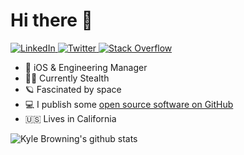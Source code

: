 # Hi there 👋
<p align="left">
<a href="www.linkedin.com/in/kyle-browning-eng-manager">
  <img src="https://img.shields.io/badge/-LinkedIn-%233781da" alt="LinkedIn"/>
</a> 
<a href="https://www.twitter.com/kylebrowning">
  <img src="https://img.shields.io/badge/-Twitter-%231DA1F2" alt="Twitter" />
</a> 
<a href="https://stackoverflow.com/users/277863/kyle-browning">
  <img src="https://img.shields.io/badge/-Stack%20Overflow-%23f48024" alt="Stack Overflow" />
</a> 
</p>

* 📱 iOS & Engineering Manager
* 🥷🏼 Currently Stealth
* 🪐 Fascinated by space
* 💻 I publish some [open source software on GitHub](https://github.com/kylebrowning?tab=repositories&type=public)
* 🇺🇸 Lives in California

<p align="right">

  ![Kyle Browning's github stats](https://github-readme-stats.vercel.app/api?username=kylebrowning&count_private=true&show_icons=true)
  
</p>
